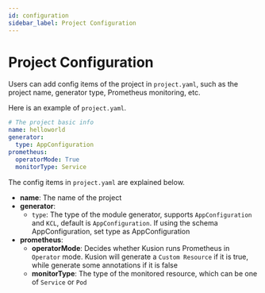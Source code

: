 ```yaml
---
id: configuration
sidebar_label: Project Configuration
---
```


# Project Configuration

Users can add config items of the project in `project.yaml`, such as the project name, generator type, Prometheus monitoring, etc.

Here is an example of `project.yaml`.

```yaml
# The project basic info
name: helloworld
generator:
  type: AppConfiguration
prometheus:
  operatorMode: True
  monitorType: Service
```

The config items in `project.yaml` are explained below.

- **name**: The name of the project
- **generator**:
    - `type`: The type of the module generator, supports `AppConfiguration` and `KCL`, default is `AppConfiguration`. If using the schema AppConfiguration, set type as AppConfiguration
- **prometheus**:
    - **operatorMode**: Decides whether Kusion runs Prometheus in `Operator` mode. Kusion will generate a `Custom Resource` if it is true, while generate some annotations if it is false
    - **monitorType**: The type of the monitored resource, which can be one of `Service` or `Pod`
